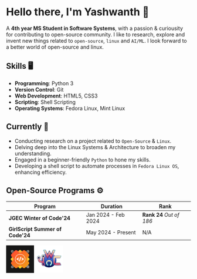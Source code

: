 # Hello there, I'm Yashwanth 👋
 A **4th year MS Student in Software Systems**, with a passion & curiousity for contributing to open-source community. I like to research, explore and invent new things related to `open-source`, `linux` and `AI/ML`.
 I look forward to a better world of open-source and linux.

## Skills 🖥️
- **Programming**: Python 3
- **Version Control**: Git
- **Web Development**: HTML5, CSS3
- **Scripting**: Shell Scripting
- **Operating Systems**: Fedora Linux, Mint Linux

## Currently 🌱

- Conducting research on a project related to `Open-Source` & `Linux`.
- Delving deep into the Linux Systems & Architecture to broaden my understanding.
- Engaged in a beginner-friendly `Python` to hone my skills.
- Developing a shell script to automate processes in `Fedora Linux OS`, enhancing efficiency.

## Open-Source Programs ⚙️

| Program                          | Duration            | Rank                     |
|----------------------------------|---------------------|--------------------------|
| **JGEC Winter of Code'24**       | Jan 2024 - Feb 2024 | **Rank 24** *Out of 186* |
| **GirlScript Summer of Code'24** | May 2024 - Present  | N/A                      |

<img src ="./OpenSource/GSSoC'24.png" alt = "GSSoC'24" width = 15% >
<img src ="./OpenSource/JWoC'24.png" alt = "GSSoC'24" width = 15% >
